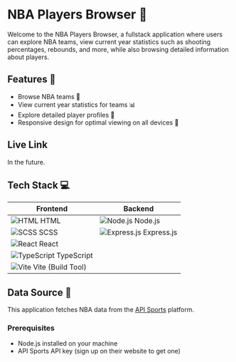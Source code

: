 # NBA Players Browser 🏀

Welcome to the NBA Players Browser, a fullstack application where users can explore NBA teams, view current year statistics such as shooting percentages, rebounds, and more, while also browsing detailed information about players.

## Features 🌟

- Browse NBA teams 🏀
- View current year statistics for teams 📊
- Explore detailed player profiles 👤
- Responsive design for optimal viewing on all devices 📱


## Live Link
In the future.

## Tech Stack 💻

| Frontend | Backend |
|----------|---------|
| ![HTML](https://img.icons8.com/color/48/000000/html-5--v1.png) HTML | ![Node.js](https://img.icons8.com/color/48/000000/nodejs.png) Node.js |
| ![SCSS](https://img.icons8.com/color/48/000000/sass.png) SCSS | ![Express.js](https://img.icons8.com/ultraviolet/40/000000/api-settings.png) Express.js |
| ![React](https://img.icons8.com/color/48/000000/react-native.png) React | |
| ![TypeScript](https://img.icons8.com/color/48/000000/typescript.png) TypeScript | |
| ![Vite](https://img.icons8.com/color/48/000000/fast-forward.png) Vite (Build Tool) | |


## Data Source 📡

This application fetches NBA data from the [API Sports](https://api-sports.io/) platform.

### Prerequisites

- Node.js installed on your machine
- API Sports API key (sign up on their website to get one)

